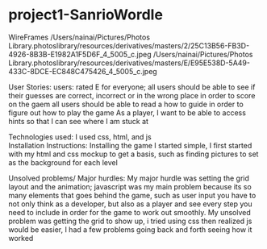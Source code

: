 # project1-SanrioWordle
WireFrames
/Users/nainai/Pictures/Photos Library.photoslibrary/resources/derivatives/masters/2/25C13B56-FB3D-4926-8B3B-E1982A1F5D6F_4_5005_c.jpeg
/Users/nainai/Pictures/Photos Library.photoslibrary/resources/derivatives/masters/E/E95E538D-5A49-433C-8DCE-EC848C475426_4_5005_c.jpeg

User Stories:
users: rated E for everyone; 
all users should be able to see if their guesses are correct, incorrect or in the wrong place in order to score on the gaem
all users should be able to read a how to guide in order to figure out how to play the game
As a player, I want to be able to access hints so that I can see where I am stuck at

Technologies used:
I used css, html, and js  
Installation Instructions:
Installing the game I started simple, I first started with my html and css mockup to get a basis, such as finding pictures to set as the background for each level


Unsolved problems/ Major hurdles:
My major hurdle was setting the grid layout and the animation; javascript was my main problem because its so many elements that goes behind the game, such as user input you have to not only think as a developer, but also as a player and see every step you need to include in order for the game to work out smoothly.
My unsolved problem was getting the grid to show up, i tried using css then realized js would be easier, I had a few problems going back and forth seeing how it worked

